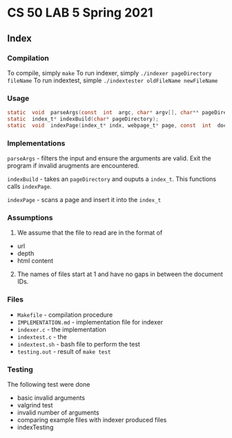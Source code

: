 # CS 50 LAB 5 Spring 2021 
## Index

### Compilation
To compile, simply `make`
To run indexer, simply `./indexer pageDirectory fileName`
To run indextest, simple `./indextester oldFileName newFileName`

### Usage

```c
static  void  parseArgs(const  int  argc, char* argv[], char** pageDirectory, char** indexFileName);
static  index_t* indexBuild(char* pageDirectory);
static  void  indexPage(index_t* indx, webpage_t* page, const  int  docId);
```

### Implementations
`parseArgs` -  filters the input and ensure the arguments are valid. Exit the program if invalid arugments are encountered. 

`indexBuild` - takes an `pageDirectory` and ouputs a `index_t`. This functions calls `indexPage`. 

`indexPage` - scans a page and insert it into the `index_t` 

### Assumptions
1. We assume that the file to read are in the format of 

 - url
 - depth
 - html content 
 
2. The names of files start at 1 and have no gaps in between the document IDs. 

### Files
* `Makefile` - compilation procedure
* `IMPLEMENTATION.md` - implementation file for indexer
* `indexer.c` - the implementation
* `indextest.c` - the 
* `indextest.sh` - bash file to perform the test 
* `testing.out` - result of `make test`

### Testing

The following test were done

 - basic invalid arguments
 - valgrind test
 - invalid number of arguments
 - comparing example files with indexer produced files
 - indexTesting 
